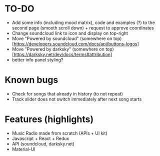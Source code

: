 # TO-DO
* Add some info (including mood matrix), code and examples (?) to the second page (smooth scroll down) + request to approve coordinates
* Change soundcloud link to icon and display on top-right
* Move "Powered by soundcloud" (somewhere on top)[https://developers.soundcloud.com/docs/api/buttons-logos]
* Move "Powered by darksky" (somewhere on top)[https://darksky.net/dev/docs/terms#attribution]
* better info panel styling?

# Known bugs
* Check for songs that already in history (to not repeat)
* Track slider does not switch immediately after next song starts

# Features (highlights)
* Music Radio made from scratch (APIs + UI kit)
* Javascript + React + Redux
* API (soundcloud, darksky.net)
* Material-UI
